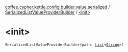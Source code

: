 [coffee.cypher.kettle.config.builder.value.serialized](../index.md) / [SerializedListValueProviderBuilder](index.md) / [&lt;init&gt;](./-init-.md)

# &lt;init&gt;

`SerializedListValueProviderBuilder(path: `[`List`](https://kotlinlang.org/api/latest/jvm/stdlib/kotlin.collections/-list/index.html)`<`[`String`](https://kotlinlang.org/api/latest/jvm/stdlib/kotlin/-string/index.html)`>)`